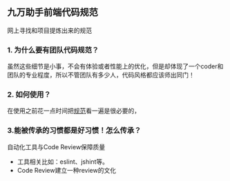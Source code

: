 ## 九万助手前端代码规范 
网上寻找和项目提炼出来的规范

### 1. 为什么要有团队代码规范？  
虽然这些细节是小事，不会有体验或者性能上的优化，但是却体现了一个coder和团队的专业程度，所以不管团队有多少人，代码风格都应该师出同门！ 

### 2. 如何使用？ 
在使用之前花一点时间把[规范](//awayjin.github.io/code)看一遍是很必要的，  


### 3.能被传承的习惯都是好习惯！怎么传承？
自动化工具与Code Review保障质量
- 工具相关比如：eslint、jshint等。
- Code Review建立一种review的文化

